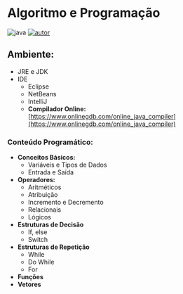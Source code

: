 # Algoritmo e Programação

![java](https://img.shields.io/badge/Java-11.0.7-blue?style=flat&logo=Java) [ ![autor](https://img.shields.io/badge/youtube-MarceloOliveira-Red?style=flat&logo=Youtube)
](https://www.youtube.com/c/ProfessorMarceloOliveira)


## Ambiente:

- JRE e JDK
- IDE
    - Eclipse
    - NetBeans
    - IntelliJ
    - **Compilador Online:** [https://www.onlinegdb.com/online_java_compiler](https://www.onlinegdb.com/online_java_compiler)

### Conteúdo Programático:

- **Conceitos Básicos:**
    - Variáveis e Tipos de Dados
    - Entrada e Saída
- **Operadores:**
    - Aritméticos
    - Atribuição
    - Incremento e Decremento
    - Relacionais
    - Lógicos
- **Estruturas de Decisão**
  - If, else
  - Switch
- **Estruturas de Repetição**
  - While
  - Do While
  - For
- **Funções**
- **Vetores**
